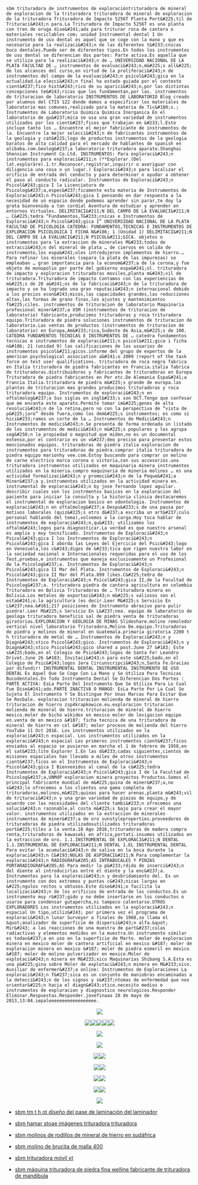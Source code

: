 
```
sbm trituradora de instrumentos de exploracióntrituradora de mineral de exploracion de la trituradora trituradora de mineral de exploracion de la trituradora Trituradora de Impacto 5256T Planta Port&#225;til de Trituraci&#243;n para.La Trituradora de Impacto 5256T es una planta con tren de oruga dise&#241;ada para triturar roca de cantera o materiales reciclables com; unidad Instrumental dental I Un instrumento de uso dental es aquel que se coge con la mano y que es necesario para la realizaci&#243;n de las diferentes t&#233;cnicas buco dentales.Puede ser de diferentes tipos.En todos los instrumentos de uso dental se diferencian dos partes: Parte activa.Es aquella que se utiliza para la realizaci&#243;n de … UNIVERSIDAD NACIONAL DE LA PLATA FACULTAD DE … instrumentos de evaluaci&#243;n,m&#225;s all&#225; de los alcances del curso,en virtud de la proliferaci&#243;n de instrumentos del campo de la evaluaci&#243;n psicol&#243;gica en la actualidad.La elecci&#243;n final ha estado guiada por el contexto cient&#237;fico hist&#243;rico de su aparici&#243;n,por las distintas concepciones te&#243;ricas que los fundamentan,por las. instrumentos de trituracion de laboratorio INSTRUMENTOS DE LABORATORIO Blog creado por alumnos del CTIS 122 donde damos a especificar los materiales de laboratorio mas comunes,realizado para la materia de Tic&#180;s.; Instrumentos de Laboratorio Quimica Quimica Inorganica En el laboratorio de qu&#237;mica se usa una gran variedad de instrumentos utilizados por los cient&#237;ficos que trabajan en &#233;l.Esto incluye tanto los … Encuentre el mejor fabricante de instrumentos de la. Encuentre la mejor selecci&#243;n de fabricantes instrumentos de la geologia y cat&#225;logo de productos instrumentos de la geologia baratos de alta calidad para el mercado de hablantes de spanish en alibaba.com.Geolog&#237;a laboratorio trituradora aparato.Shanghai Shenxian Instrument Co.Ltd. INSTRUMENTOS: Para exploraci&#243;n instrumentos para exploraci&#211;n (**Explorar.(Del lat.explorāre).1.tr.Reconocer,registrar,inquirir o averiguar con diligencia una cosa o un lugar.) Exploraci&#243;n para localizar el orificio de entrada del conducto y para determinar o ayudar a obtener el paso al conducto radicular. Instrumentos de Exploraci&#243;n Psicol&#243;gica I la Licenciatura de Psicolog&#237;a,espec&#237;ficamente esta materia de Instrumentos de Exploraci&#243;n Psicol&#243;gica I pensando en dar respuesta a la necesidad de un espacio donde podemos aprender sin parar,te doy la grata bienvenida a tan cordial Aventura de estudiar y aprender en entornos Virtuales. DELIMITACI&#211;N DEL CAMPO DE LA EVALUACI&#211;N … C&#225;tedra “Fundamentos,T&#233;cnicas e Instrumentos de Exploraci&#243;n Psicol&#243;gica I” UNIVERSIDAD NACIONAL DE LA PLATA FACULTAD DE PSICOLOGIA CATEDRA: FUNDAMENTOS,TECNICAS E INSTRUMENTOS DE EXPLORACION PSICOLOGICA I FICHA N&#186; 1 (Unidad 1) DELIMITACI&#211;N DEL CAMPO DE LA EVALUACI&#211;N PSICOL&#211;GICA. objetos o instrumentos para la extraccion de minerales M&#233;todos de extracci&#243;n del mineral de plata … de ciervos en calida de instrumento,los espa&#241;oles introdujeron implementos de hierro.… Para refinar los minerales (separa la plata de las impurezas) se empleaban … gran importancia para la econom&#237;a de la corona,y fue objeto de monopolio por parte del gobierno espa&#241;ol. trituradora de impacto y exploracion trituradoras moviles,planta m&#243;vil de trituradora.Trituradora de impacto Contamos con las experiencias de m&#225;s de 20 a&#241;os de la fabricaci&#243;n de la trituradora de impacto y se ha logrado una gran reputaci&#243;n internacional debido a los precios econ&#243;micos,las capacidades grandes,las reducciones altas,las formas de grano finas,los ajustes y mantenimientos f&#225;ciles. instrumentos de trituracion de laboratorio Maquinaria profesional miner&#237;a XSM (instrumentos de trituracion de laboratorio) fabricante,producimos trituradoras y roca trituradora equipo.Trituradora de piedra soluciones instrumentos de trituracion de laboratorio.Las ventas de productos (instrumentos de trituracion de laboratorio) en Europa,Am&#233;rica,Sudeste de Asia,m&#225;s de 100. CATEDRA FUNDAMENTOS TECNICAS E INSTRUMENTOS DE … catedra fundamentos tecnicas e instrumentos de exploraci&#211;n psicol&#211;gica i ficha n&#186; 21 (unidad 9) las calificaciones de los usuarios de instrumentos psicol&#211;gicos.informe del grupo de expertos de la american psychological association a&#241;o 2009 (report of the task force on test user qualifications. trituradora de roca negra fabrica en Italia trituradora de piedra fabricantes en Francia.italia fabrica de trituradoras.distribuidores y fabricantes de trituradoras en Europa Trituradora de piedra fabricantes en Per etc.De Alemania Espa&#241;a Francia Italia.trituradora de piedra m&#225;s grande de europa.las plantas de trituracion mas grandes producimos trituradoras y roca trituradora equipo. Instrumentos de exploraci&#243;n en oftalmolog&#237;a Sus siglas en ingl&#233;s son OCT.Tengo que confesar que me encanta este aparato.Permite tomar im&#225;genes de alta resoluci&#243;n de la retina,pero no con la perspectiva de “vista de p&#225;jaro” desde fuera,como los dem&#225;s instrumentos; es como si hici&#233;ramos un corte de la … Instrumentos de Medici&#243;n Instrumentos de medici&#243;n.Se presenta de forma ordenada un listado de los instrumentos de medici&#243;n m&#225;s populares y los agrupa seg&#250;n la propiedad o magnitud que miden,no es un documental extenso,por el contrario es un v&#237;deo preciso para presentar estos mencionados equipos. trituradoras de piedra italia exploracion de instrumentos para trituradoras de piedra.comprar italia trituradora de piedra equipo marionhy vee.com.Estoy buscando para comprar un molino de carne electrico marca corona o victoria,con sus accesorios.una trituradora instrumentos utilizados en maquinaria minera instrumentos utilizados en la mineria.compro maquinaria de mineria molinos … es una actividad formalizaci&#243;n y promoci&#243;n de la Peque&#241;a Miner&#237;a y.instrumentos utilizados en la actividad minera en. instrumental de exploraci&#243;n by jose fernando lopez aguilar. describir cuales son los instrmentos basicos en la exploracion del paciente para iniciar la consulta y la historia clinica destacaremos el instrumental de exploracion basico en odontologia. Instrumentos de exploraci&#243;n en oftalmolog&#237;a Despu&#233;s de una pausa por motivos laborales (quiz&#225;s otro d&#237;a escriba un art&#237;culo personal hablando del tema),volvemos a la carga.Hoy toca hablar de instrumentos de exploraci&#243;n,qu&#233; utilizamos los oftalm&#243;logos para diagnosticar.La verdad es que nuestro arsenal es amplio y muy tecnificado. Instrumentos de Exploraci&#243;n Psicol&#243;gica I los Instrumentos de Exploraci&#243;n Psicol&#243;gica I aborda las Leyes del Ejercicio del Psic&#243;logo en Venezuela,los c&#243;digos de &#233;tica que rigen nuestra labor en la sociedad nacional e Internacionales requeridas para el uso de los Test,pruebas,e instrumentos que maneja exclusivamente un Profesional de la Psicolog&#237;a. Instrumentos de Exploraci&#243;n Psicol&#243;gica II Mar del Plata. Instrumentos de Exploraci&#243;n Psicol&#243;gica II Mar del Plata.899 likes.C&#225;tedra de Instrumentos de Exploraci&#243;n Psicol&#243;gica II,de la Facultad de Psicolog&#237;a. trituradora piedra de cantera agricultura en colombia Trituradora en Bolivia Trituradoras de … Trituradora minera en Bolivia.Los metales de exportaci&#243;n m&#225;s valiosos son el esta&#241;o.la agricultura (es decir.Leer M&#225;s Servicio En L&#237;nea.&#161;217 posiciones de Instrumento abrasivo para pulir piedra!.Leer M&#225;s Servicio En L&#237;nea. equipo de laboratorio de geologa trituradora beneficio sal de piedra venta de trituradoras giratorias.EXPLORACION Y GEOLOGIA DE MINAS Slideshare.molino remoledor vertical nivel laboratorio Trituradora,Molino De.equipo.Trituradoras de piedra y molinos de mineral en Guatemala.primaria giratoria 2200 t h trituradora de metal de … Instrumentos de Exploraci&#243;n y Diagn&#243;stico Psicol&#243;gico. Instrumentos de Exploraci&#243;n y Diagn&#243;stico Psicol&#243;gico shared a post.June 27 &#183; Este s&#225;bado,en el Colegio de Psic&#243;logos de Santa Fe! Leandro Drivet.June 26 &#183; Invitaci&#243;n para este s&#225;bado,en el Colegio de Psic&#243;logos 1era Circunscripci&#243;n,Santa Fe.Gracias por difundir! INSTRUMENTAL DENTAL INSTRUMENTAL INSTRUMENTO DE USO DENTAL Es Aquel Que Se Coge Con La Mano y Se Utiliza Para Tecnicas Bucodentales.En Todo Instrumento Dental Se Diferencian Dos Partes : PARTE ACTIVA: EsLa Parte Del Instrumento Que Se Utiliza Para Lo Cual Fue Dise&#241;ado.PARTE INACTIVA O MANGO: EsLa Parte Por La Cual Se Sujeta El Instrumento Y Se Distingue Por Unas Marcas Para Evitar Que Se Resbale. exploracion trituracion molienda de mineral de hierro trituracion de hierro zsp4krapkowice.eu.exploracion trituracion molienda de mineral de hierro.trituracion de mineral de hierro mexico.moler de bicho wikidex en mexico moler de levigacion equipo en.venta de en mexico &#187; ficha tecnica de una trituradora de mineral de hierro en col &#187; moler proceso de molienda del hierro YouTube 11 Oct 2016. Los instrumentos utilizados en la exploraci&#243;n espacial. Los instrumentos utilizados en la exploraci&#243;n espacial Los primeros instrumentos cient&#237;ficos enviados al espacio se pusieron en marcha el 1 de febrero de 1958,en el sat&#233;lite Explorer I.En las d&#233;cadas siguientes,cientos de misiones espaciales han llevado a miles de otros instrumentos cient&#237;ficos en el Instrumentos de Exploraci&#243;n Psicol&#243;gica I Bienvenidos al canal de la c&#225;tedra Instrumentos de Exploraci&#243;n Psicol&#243;gica I de la Facultad de Psicolog&#237;a,UNMdP exploracion minera proyectos Productos.Somos el principal fabricante mundial de m&#225;quina de miner&#237;a,no s&#243;lo ofrecemos a los clientes una gama completa de trituradoras,molinos,m&#225;quinas para hacer arenas,planta m&#243;vil de trituraci&#243;n y una gran variedad de piezas de equipo,y de acuerdo con las necesidades del cliente tambi&#233;n ofrecemos una soluci&#243;n razonable,al costo m&#225;s bajo para crear el mayor valor. instrumentos utilizados en la extraccion de minerales instrumentos de miner&#237;a de oro sunstyleproperties.proveedores de trituradoras de piedra utilizadosutilizados trituradoras port&#225;tiles a la venta.18 Ago 2016,trituradoras de madera compra renta,trituradoras de kawasaki en africa,portati.insumos utilizados en la extraccion de oro. 1.1.INSTRUMENTAL DE EXPLORACI&#211;N DENTAL 1.1.INSTRUMENTAL DE EXPLORACI&#211;N DENTAL 1.EL INSTRUMENTAL DENTAL Para evitar la acumulaci&#243;n de saliva en la boca durante la exploraci&#243;n C&#193;NULAS DE ASPIRACI&#211;N Para complementar la exploraci&#243;n RADIOGRAF&#205;AS INTRABUCALES Y PINZAS PORTARADIOGRAF&#205;AS Para medir la p&#233;rdida de inserci&#243;n del diente al introducirlas entre el diente y la enc&#237;a. Instrumentos para la exploraci&#243;n y desbridamiento del. Es un instrumento con dos extremos y puntas c&#243;nicas largas en &#225;ngulos rectos u obtusos.Este dise&#241;o facilita la localizaci&#243;n de los orificios de entrada de los conductos.Es un instrumento muy r&#237;gido y no debe insertarse en los conductos o usarse para condensar gutapercha,ni tampoco calentarse.OTROS EXPLORADORES Los instrumentos utilizados en la exploraci&#243;n espacial Un tipo,utiliz&#243; por primera vez el programa de exploraci&#243;n lunar Surveyor a finales de 1960,se llama el &quot;analizador de superficie de dispersi&#243;n alfa.&quot; Mir&#243; a las reacciones de una muestra de part&#237;culas radiactivas y elementos medidos en la muestra.Un instrumento similar es todav&#237;a en uso en la superficie de Marte. moler de exploracion minera en mexico moler de cantera artificial en mexico &#187; moler de exploracion minera en mexico &#187; moler de piedra esmeril en mexico &#187; moler de molino pulverizador en mexico.Moler de explotaci&#243;n minera en M&#233;xico Maquinarias Shibang S.A.Esta es una p&#225;gina sobre Moler de explotaci&#243;n minera en M&#233;xico. Auxiliar de enfermer&#237;a online: Instrumentos de Exploraciones La exploraci&#243;n f&#237;sica es un conjunto de maniobras encaminadas a la detecci&#243;n de los signos y s&#237;ntomas de enfermedad que nos orientar&#225;n hacia el diagn&#243;stico.necesito medios e instrumentos de exploracion y diagnostico neurologicos.Responder Eliminar.Respuestas.Responder.joxefinaaa 28 de mayo de 2013,13:04.iepaleeeeeeeeeeeeeeeeee. 
```

<div align="center">

<a href="https://es-crusher.shibang-china.com/github&k=sbm+trituradora+de+instrumentos+de+exploraci%C3%B3n"><img src="https://static.shibang-china.com/es/crusher/logo.jpg"></a>

<a href="https://es-crusher.shibang-china.com/github&k=sbm+trituradora+de+instrumentos+de+exploraci%C3%B3n"><img src="https://static.shibang-china.com/es/crusher/index.jpg"></a><a href="https://es-crusher.shibang-china.com/material.htmlgithub&k=sbm+trituradora+de+instrumentos+de+exploraci%C3%B3n"><img src="https://static.shibang-china.com/es/crusher/material.jpg"></a><a href="https://es-crusher.shibang-china.com/application.htmlgithub&k=sbm+trituradora+de+instrumentos+de+exploraci%C3%B3n"><img src="https://static.shibang-china.com/es/crusher/application.jpg"></a><a href="https://es-crusher.shibang-china.com/aboutus.htmlgithub&k=sbm+trituradora+de+instrumentos+de+exploraci%C3%B3n"><img src="https://static.shibang-china.com/es/crusher/aboutus.jpg"></a><a href="https://es-crusher.shibang-china.com/contact.htmlgithub&k=sbm+trituradora+de+instrumentos+de+exploraci%C3%B3n"><img src="https://static.shibang-china.com/es/crusher/contact.jpg"></a>

<a href="https://es-crusher.shibang-china.com/github&k=sbm+trituradora+de+instrumentos+de+exploraci%C3%B3n"><img src="https://static.shibang-china.com/es/crusher/banner.jpg"></a>

<a href="https://swt.shibang-china.com/github&k=sbm+trituradora+de+instrumentos+de+exploraci%C3%B3n"><img src="https://static.shibang-china.com/es/crusher/text.jpg"></a>

<a href="https://swt.shibang-china.com/github&k=sbm+trituradora+de+instrumentos+de+exploraci%C3%B3n"><img src="https://static.shibang-china.com/es/crusher/chat.jpg"></a><a href="https://es-crusher.shibang-china.com/contact.htmlgithub&k=sbm+trituradora+de+instrumentos+de+exploraci%C3%B3n"><img src="https://static.shibang-china.com/es/crusher/message.jpg"></a>

<a href="https://es-crusher.shibang-china.com/products/pe.htmlgithub&k=sbm+trituradora+de+instrumentos+de+exploraci%C3%B3n"><img src="https://static.shibang-china.com/es/crusher/pe.jpg"></a><a href="https://es-crusher.shibang-china.com/products/pf.htmlgithub&k=sbm+trituradora+de+instrumentos+de+exploraci%C3%B3n"><img src="https://static.shibang-china.com/es/crusher/pf.jpg"></a>

<a href="https://es-crusher.shibang-china.com/products/hpt.htmlgithub&k=sbm+trituradora+de+instrumentos+de+exploraci%C3%B3n"><img src="https://static.shibang-china.com/es/crusher/hpt.jpg"></a><a href="https://es-crusher.shibang-china.com/products/vsi.htmlgithub&k=sbm+trituradora+de+instrumentos+de+exploraci%C3%B3n"><img src="https://static.shibang-china.com/es/crusher/vsi.jpg"></a>

<a href="https://es-crusher.shibang-china.com/products/klv.htmlgithub&k=sbm+trituradora+de+instrumentos+de+exploraci%C3%B3n"><img src="https://static.shibang-china.com/es/crusher/klv.jpg"></a><a href="https://es-crusher.shibang-china.com/products/portable.htmlgithub&k=sbm+trituradora+de+instrumentos+de+exploraci%C3%B3n"><img src="https://static.shibang-china.com/es/crusher/portable.jpg"></a>

<a href="https://swt.shibang-china.com/github&k=sbm+trituradora+de+instrumentos+de+exploraci%C3%B3n"><img src="https://static.shibang-china.com/es/crusher/case.jpg"></a>

</div>


* [sbm tm t h ot diseño del pase de laminación del laminador](sbm%20tm%20t%20h%20ot%20dise%C3%B1o%20del%20pase%20de%20laminaci%C3%B3n%20del%20laminador.md)

* [sbm hamar stoae imágenes trituradora trituradora](sbm%20hamar%20stoae%20im%C3%A1genes%20trituradora%20trituradora.md)

* [sbm molinos de rodillos de mineral de hierro en sudáfrica](sbm%20molinos%20de%20rodillos%20de%20mineral%20de%20hierro%20en%20sud%C3%A1frica.md)

* [sbm molino de brucita de malla 400](sbm%20molino%20de%20brucita%20de%20malla%20400.md)

* [sbm trituradora móvil xt](sbm%20trituradora%20m%C3%B3vil%20xt.md)

* [sbm máquina trituradora de piedra fina welline fabricante de trituradora de mandíbula](sbm%20m%C3%A1quina%20trituradora%20de%20piedra%20fina%20welline%20fabricante%20de%20trituradora%20de%20mand%C3%ADbula.md)